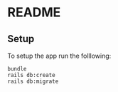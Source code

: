 # README

## Setup 
To setup the app run the folllowing:
```
bundle
rails db:create
rails db:migrate
```


